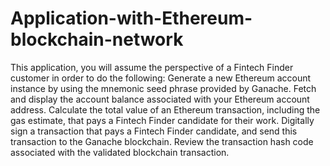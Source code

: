 # Application-with-Ethereum-blockchain-network
This application, you will assume the perspective of a Fintech Finder customer in order to do the following:  Generate a new Ethereum account instance by using the mnemonic seed phrase provided by Ganache.  Fetch and display the account balance associated with your Ethereum account address.  Calculate the total value of an Ethereum transaction, including the gas estimate, that pays a Fintech Finder candidate for their work.  Digitally sign a transaction that pays a Fintech Finder candidate, and send this transaction to the Ganache blockchain.  Review the transaction hash code associated with the validated blockchain transaction.
